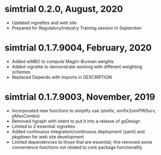 # simtrial 0.2.0, August, 2020

- Updated vignettes and web site
- Prepared for Regulatory/Industry Training session in September

# simtrial 0.1.7.9004, February, 2020

- Added wMB() to compute Magirr-Burman weights
- Added vignette to demonstrate working with different weighting schemes
- Replaced Depends with Imports in DESCRIPTION

# simtrial 0.1.7.9003, November, 2019

- Incorporated new functions to simplify use (simfix, simfix2simPWSurv, pMaxCombo)
- Removed hgraph with intent to put it into a release of gsDesign
- Limited to 2 essential vignettes
- Added continuous integration/continuous deployment (yaml) and pkgdown for web site development
- Limited dependencies to those that are essential; this removed some convenience functions not related to core package functionality


